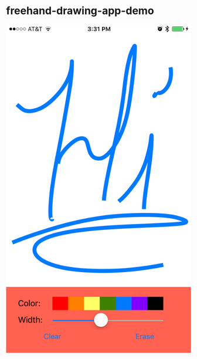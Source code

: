 # freehand-drawing-app-demo

![alt text](freehand-drawing-app-master/assets/IMG_1480.PNG "Demo screen shot")
